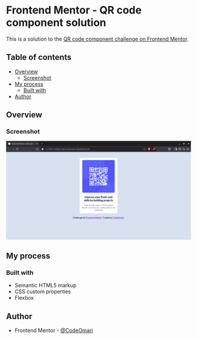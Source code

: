 # Frontend Mentor - QR code component solution

This is a solution to the [QR code component challenge on Frontend Mentor](https://www.frontendmentor.io/challenges/qr-code-component-iux_sIO_H). 

## Table of contents

- [Overview](#overview)
  - [Screenshot](#screenshot)
- [My process](#my-process)
  - [Built with](#built-with)
- [Author](#author)


## Overview

### Screenshot

![](images/project-screenshot.png)


## My process

### Built with

- Semantic HTML5 markup
- CSS custom properties
- Flexbox


## Author

- Frontend Mentor - [@CodeOmari](https://www.frontendmentor.io/profile/CodeOmari)
